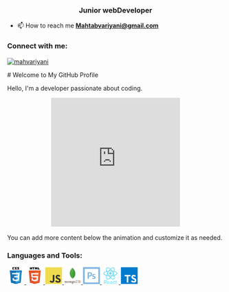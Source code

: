 <h3 align="center">Junior webDeveloper</h3>

- 📫 How to reach me **Mahtabvariyani@gmail.com**

<h3 align="left">Connect with me:</h3>
<p align="left">
<a href="https://linkedin.com/in/mahvariyani" target="blank"><img align="center" src="https://raw.githubusercontent.com/rahuldkjain/github-profile-readme-generator/master/src/images/icons/Social/linked-in-alt.svg" alt="mahvariyani" height="30" width="40" /></a>
</p>
# Welcome to My GitHub Profile

Hello, I'm a developer passionate about coding.

<!-- Lottie Animation -->
<div align="center">
  <iframe src="https://embed.lottiefiles.com/your-animation-embed-code-here](https://lottie.host/?file=83525252-24a8-4fc3-9cf1-428876712d29/fJ0ga3P8yj.json)" width="300" height="300" frameBorder="0" background="transparent" allowFullScreen></iframe>
</div>

You can add more content below the animation and customize it as needed.


<h3 align="left">Languages and Tools:</h3>
<p align="left"> <a href="https://www.w3schools.com/css/" target="_blank" rel="noreferrer"> <img src="https://raw.githubusercontent.com/devicons/devicon/master/icons/css3/css3-original-wordmark.svg" alt="css3" width="40" height="40"/> </a> <a href="https://www.w3.org/html/" target="_blank" rel="noreferrer"> <img src="https://raw.githubusercontent.com/devicons/devicon/master/icons/html5/html5-original-wordmark.svg" alt="html5" width="40" height="40"/> </a> <a href="https://developer.mozilla.org/en-US/docs/Web/JavaScript" target="_blank" rel="noreferrer"> <img src="https://raw.githubusercontent.com/devicons/devicon/master/icons/javascript/javascript-original.svg" alt="javascript" width="40" height="40"/> </a> <a href="https://www.mongodb.com/" target="_blank" rel="noreferrer"> <img src="https://raw.githubusercontent.com/devicons/devicon/master/icons/mongodb/mongodb-original-wordmark.svg" alt="mongodb" width="40" height="40"/> </a> <a href="https://www.photoshop.com/en" target="_blank" rel="noreferrer"> <img src="https://raw.githubusercontent.com/devicons/devicon/master/icons/photoshop/photoshop-line.svg" alt="photoshop" width="40" height="40"/> </a> <a href="https://reactjs.org/" target="_blank" rel="noreferrer"> <img src="https://raw.githubusercontent.com/devicons/devicon/master/icons/react/react-original-wordmark.svg" alt="react" width="40" height="40"/> </a> <a href="https://www.typescriptlang.org/" target="_blank" rel="noreferrer"> <img src="https://raw.githubusercontent.com/devicons/devicon/master/icons/typescript/typescript-original.svg" alt="typescript" width="40" height="40"/> </a> </p>
<lottie-player
  autoplay
  controls
  loop
  mode="normal"
  src="https://assets3.lottiefiles.com/packages/lf20_UJNc2t.json"
  style="width: 320px"
>
</lottie-player>
